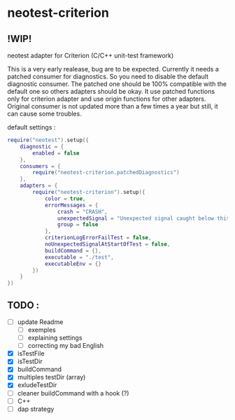 # neotest-criterion

## !WIP!
neotest adapter for Criterion (C/C++ unit-test framework)

This is a very early realease, bug are to be expected. Currently it needs a patched consumer for diagnostics.
So you need to disable the default diagnostic consumer. The patched one should be 100% compatible with the
default one so others adapters should be okay. It use patched functions only for criterion adapter and use
origin functions for other adapters. Original consumer is not updated more than a few times a year but still, it
can cause some troubles.

default settings :

```lua
require("neotest").setup({
    diagnostic = {
        enabled = false
    },
    consumers = {
        require("neotest-criterion.patchedDiagnostics")
    },
    adapters = {
        require("neotest-criterion").setup({
            color = true,
            errorMessages = {
                crash = "CRASH",
                unexpectedSignal = "Unexpected signal caught below this line!",
                group = false
            },
            criterionLogErrorFailTest = false,
            noUnexpectedSignalAtStartOfTest = false,
            buildCommand = {},
            executable = "./test",
            executableEnv = {}
        })
    }
})
```

## TODO :

- [ ] update Readme
    - [ ] exemples
    - [ ] explaining settings
    - [ ] correcting my bad English
- [x] isTestFile
- [x] isTestDir
- [x] buildCommand
- [x] multiples testDir (array)
- [x] exludeTestDir
- [ ] cleaner buildCommand with a hook (?)
- [ ] C++
- [ ] dap strategy
